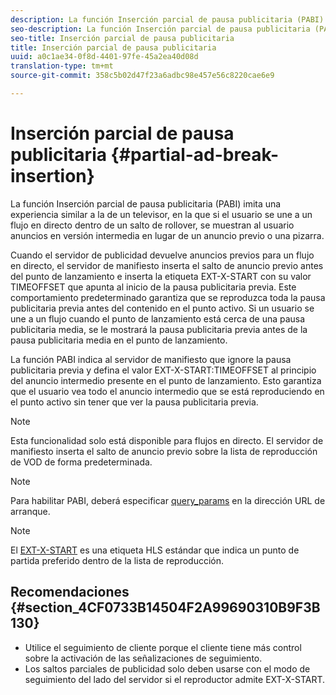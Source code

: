 ```yaml
---
description: La función Inserción parcial de pausa publicitaria (PABI) imita una experiencia similar a la de un televisor, en la que si el usuario se une a un flujo en directo dentro de un salto de rollover, se muestran al usuario anuncios en versión intermedia en lugar de un anuncio previo o una pizarra.
seo-description: La función Inserción parcial de pausa publicitaria (PABI) imita una experiencia similar a la de un televisor, en la que si el usuario se une a un flujo en directo dentro de un salto de rollover, se muestran al usuario anuncios en versión intermedia en lugar de un anuncio previo o una pizarra.
seo-title: Inserción parcial de pausa publicitaria
title: Inserción parcial de pausa publicitaria
uuid: a0c1ae34-0f8d-4401-97fe-45a2ea40d08d
translation-type: tm+mt
source-git-commit: 358c5b02d47f23a6adbc98e457e56c8220cae6e9

---
```



# Inserción parcial de pausa publicitaria {#partial-ad-break-insertion}

La función Inserción parcial de pausa publicitaria (PABI) imita una experiencia similar a la de un televisor, en la que si el usuario se une a un flujo en directo dentro de un salto de rollover, se muestran al usuario anuncios en versión intermedia en lugar de un anuncio previo o una pizarra.

Cuando el servidor de publicidad devuelve anuncios previos para un flujo en directo, el servidor de manifiesto inserta el salto de anuncio previo antes del punto de lanzamiento e inserta la etiqueta EXT-X-START con su valor TIMEOFFSET que apunta al inicio de la pausa publicitaria previa. Este comportamiento predeterminado garantiza que se reproduzca toda la pausa publicitaria previa antes del contenido en el punto activo. Si un usuario se une a un flujo cuando el punto de lanzamiento está cerca de una pausa publicitaria media, se le mostrará la pausa publicitaria previa antes de la pausa publicitaria media en el punto de lanzamiento.

La función PABI indica al servidor de manifiesto que ignore la pausa publicitaria previa y defina el valor EXT-X-START:TIMEOFFSET al principio del anuncio intermedio presente en el punto de lanzamiento. Esto garantiza que el usuario vea todo el anuncio intermedio que se está reproduciendo en el punto activo sin tener que ver la pausa publicitaria previa.

>[!NOTE]
>
>Esta funcionalidad solo está disponible para flujos en directo. El servidor de manifiesto inserta el salto de anuncio previo sobre la lista de reproducción de VOD de forma predeterminada.

>[!NOTE]
>
>Para habilitar PABI, deberá especificar [query_params](../../msapi-topics/ms-getting-started/ms-api-query-params.md) en la dirección URL de arranque.

>[!NOTE]
>
>El [EXT-X-START](https://tools.ietf.org/html/rfc8216#section-4.3.5.2) es una etiqueta HLS estándar que indica un punto de partida preferido dentro de la lista de reproducción.

## Recomendaciones {#section_4CF0733B14504F2A99690310B9F3B130}

* Utilice el seguimiento de cliente porque el cliente tiene más control sobre la activación de las señalizaciones de seguimiento.
* Los saltos parciales de publicidad solo deben usarse con el modo de seguimiento del lado del servidor si el reproductor admite EXT-X-START.